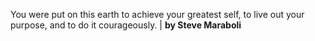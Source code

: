 You were put on this earth to achieve your greatest self, to live out your purpose, and to do it courageously. | **by Steve Maraboli**